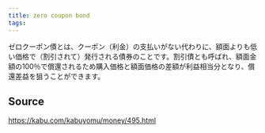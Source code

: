 ```yaml
---
title: zero coupon bond
tags: 
---
```


ゼロクーポン債とは、クーポン（利金）の支払いがない代わりに、額面よりも低い価格で（割引されて）発行される債券のことです。割引債とも呼ばれ、額面金額の100％で償還されるため購入価格と額面価格の差額が利益相当分となり、償還差益を狙うことができます。

## Source
https://kabu.com/kabuyomu/money/495.html